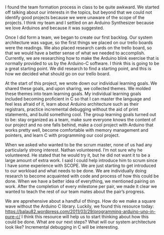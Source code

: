 I found the team formation process in class to be quite awkward. We started off talking about our interests in the topics, but beyond that we could not identify good projects because we were unaware of the scope of the projects. I think my team and I settled on an Arduino Synthesizer because we love Arduinos and because it was suggested. 

Once I did form a team, we began to create our first backlog. Our system architecture was vague, so the first things we placed on our trello boards were the readings. We also placed research cards on the trello board, so that we would have a better sense of what we needed to accomplish. Currently, we are researching how to make the Arduino blink exercise that is normally provided to us by the Arduino-C software. I think this is going to be a great starting point. We did research to find a starting point, and this is how we decided what should go on our trello board. 

At the start of this project, we wrote down our individual learning goals. We shared these goals, and upon sharing, we collected themes. We molded these themes into team learning goals. My individual learning goals included becoming proficient in C so that I can master the language and feel less afraid of it, learn about Arduino architecture such as their registrars, practice incremental debugging without the aid of print statements, and build something cool. The group learning goals turned out to be: stay organized as a team, make sure everyone knows the content of our project and no one falls behind, make a cool project with Arduino that works pretty well, become comfortable with memory management and pointers, and learn C with programming our cool project. 

When we asked who wanted to be the scrum master, none of us had any particularly strong interest. Nathan volunteered. I’m not sure why he volunteered. He stated that he would try it, but he did not want it to be a large amount of extra work. I said I could help introduce him to scrum since I have some experience with SCOPE. We are just starting to get introduced to our workload and what needs to be done. We are individually doing research to become acquainted with code and process of how this could be done. When we have a better idea of everything, we mentioned pairing on work. After the completion of every milestone per pair, we made it clear we wanted to teach the rest of our team mates about the pair’s progress. 

We are apprehensive about a handful of things. 
How do we make a square wave without the Arduino C library. Luckily, we found this resource today: https://balau82.wordpress.com/2011/03/29/programming-arduino-uno-in-pure-c/ I think this resource will help us to start thinking about how this could be done. 
What are our next steps? What will our system architecture look like? 
Incremental debugging in C will be interesting. 
